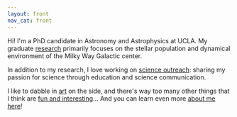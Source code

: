 ```yaml
---
layout: front
nav_cat: front
---
```


Hi! I'm a PhD candidate in Astronomy and Astrophysics at UCLA. My graduate [research](./research/) primarily focuses on the stellar population and dynamical environment of the Milky Way Galactic center.

In addition to my research, I love working on [science outreach](./outreach/): sharing my passion for science through education and science communication.

I like to dabble in [art](./art/) on the side, and there's way too many other things that I think are [fun and interesting](./fun/)… And you can learn even more [about me here](./aboutme/)!